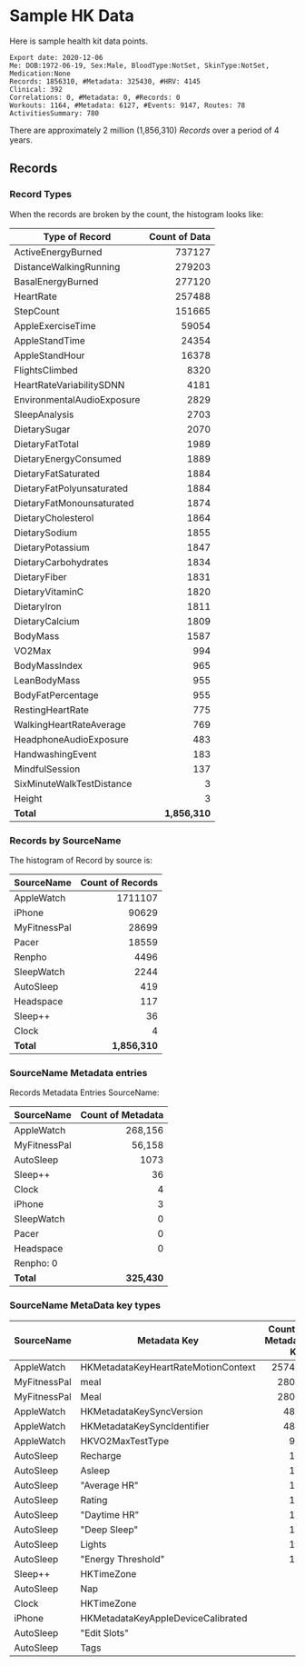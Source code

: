 # Sample HK Data

Here is sample health kit data points.

```text
Export date: 2020-12-06
Me: DOB:1972-06-19, Sex:Male, BloodType:NotSet, SkinType:NotSet, Medication:None
Records: 1856310, #Metadata: 325430, #HRV: 4145
Clinical: 392
Correlations: 0, #Metadata: 0, #Records: 0
Workouts: 1164, #Metadata: 6127, #Events: 9147, Routes: 78
ActivitiesSummary: 780
```

There are approximately 2 million (1,856,310) *Records* over a period of 4 years.

## Records


### Record Types
When the records are broken by the count, the histogram looks like:

|  Type of Record | Count of Data |
|-----------------|---------------:|
| ActiveEnergyBurned |  737127  |
| DistanceWalkingRunning |  279203  |
| BasalEnergyBurned |  277120  |
| HeartRate |  257488  |
| StepCount |  151665  |
| AppleExerciseTime |  59054  |
| AppleStandTime |  24354  |
| AppleStandHour |  16378  |
| FlightsClimbed |  8320  |
| HeartRateVariabilitySDNN |  4181  |
| EnvironmentalAudioExposure |  2829  |
| SleepAnalysis |  2703  |
| DietarySugar |  2070  |
| DietaryFatTotal |  1989  |
| DietaryEnergyConsumed |  1889  |
| DietaryFatSaturated |  1884  |
| DietaryFatPolyunsaturated |  1884  |
| DietaryFatMonounsaturated |  1874  |
| DietaryCholesterol |  1864  |
| DietarySodium |  1855  |
| DietaryPotassium |  1847  |
| DietaryCarbohydrates |  1834  |
| DietaryFiber |  1831  |
| DietaryVitaminC |  1820  |
| DietaryIron |  1811  |
| DietaryCalcium |  1809  |
| BodyMass |  1587  |
| VO2Max |  994  |
| BodyMassIndex |  965  |
| LeanBodyMass |  955  |
| BodyFatPercentage |  955  |
| RestingHeartRate |  775  |
| WalkingHeartRateAverage |  769  |
| HeadphoneAudioExposure |  483  |
| HandwashingEvent |  183  |
| MindfulSession |  137  |
| SixMinuteWalkTestDistance |  3  |
| Height |  3  |
| **Total** | **1,856,310** |

### Records by SourceName

The histogram of Record by source is:

| SourceName | Count of Records |
|------------|------------------:|
| AppleWatch | 1711107  |
| iPhone  | 90629  |
| MyFitnessPal |  28699  |
| Pacer |  18559  |
| Renpho |  4496  |
| SleepWatch |  2244  |
| AutoSleep |  419  |
| Headspace |  117  |
| Sleep++ |  36  |
| Clock |  4  |
| **Total** | **1,856,310** |

### SourceName Metadata entries

Records Metadata Entries SourceName:

| SourceName | Count of Metadata |
|------------|------------------:|
| AppleWatch | 268,156 |
| MyFitnessPal | 56,158 |
| AutoSleep | 1073 |
| Sleep++ | 36 |
| Clock | 4 |
| iPhone  | 3 |
| SleepWatch | 0 |
| Pacer | 0 |
| Headspace | 0 |
| Renpho: 0 |
| **Total** |  **325,430** |

### SourceName MetaData key types

| SourceName | Metadata Key | Count of Metadata Key |
|------------|---------------|----------------------:|
| AppleWatch | HKMetadataKeyHeartRateMotionContext | 257488 |
| MyFitnessPal | meal | 28079 |
| MyFitnessPal | Meal | 28079 |
| AppleWatch | HKMetadataKeySyncVersion | 4837 |
| AppleWatch | HKMetadataKeySyncIdentifier | 4837 |
| AppleWatch | HKVO2MaxTestType | 994 |
| AutoSleep | Recharge | 140 |
| AutoSleep | Asleep | 140 |
| AutoSleep | "Average HR" | 139 |
| AutoSleep | Rating | 139 |
| AutoSleep | "Daytime HR" | 139 |
| AutoSleep | "Deep Sleep" | 124 |
| AutoSleep | Lights | 109 |
| AutoSleep | "Energy Threshold" | 109 |
| Sleep++ | HKTimeZone | 36 |
| AutoSleep | Nap | 31 |
| Clock | HKTimeZone | 4 |
| iPhone | HKMetadataKeyAppleDeviceCalibrated | 3 |
| AutoSleep | "Edit Slots" | 2 |
| AutoSleep | Tags | 1 |

